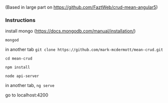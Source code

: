 (Based in large part on https://github.com/FaztWeb/crud-mean-angular5)

### Instructions

install mongo (https://docs.mongodb.com/manual/installation/)

`mongod`

in another tab `git clone https://github.com/mark-mcdermott/mean-crud.git`

`cd mean-crud`

`npm install`

`node api-server`

in another tab, `ng serve`

go to localhost:4200
